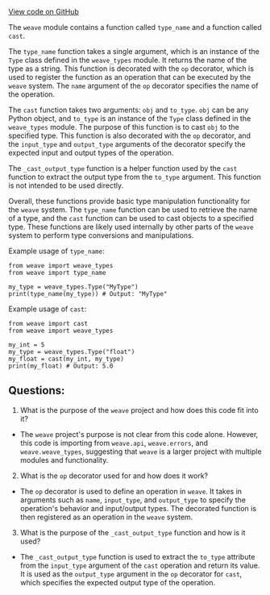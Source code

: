 [View code on GitHub](https://github.com/wandb/weave/weave/ops_primitives/type.py)

The `weave` module contains a function called `type_name` and a function called `cast`. 

The `type_name` function takes a single argument, which is an instance of the `Type` class defined in the `weave_types` module. It returns the name of the type as a string. This function is decorated with the `op` decorator, which is used to register the function as an operation that can be executed by the `weave` system. The `name` argument of the `op` decorator specifies the name of the operation.

The `cast` function takes two arguments: `obj` and `to_type`. `obj` can be any Python object, and `to_type` is an instance of the `Type` class defined in the `weave_types` module. The purpose of this function is to cast `obj` to the specified type. This function is also decorated with the `op` decorator, and the `input_type` and `output_type` arguments of the decorator specify the expected input and output types of the operation.

The `_cast_output_type` function is a helper function used by the `cast` function to extract the output type from the `to_type` argument. This function is not intended to be used directly.

Overall, these functions provide basic type manipulation functionality for the `weave` system. The `type_name` function can be used to retrieve the name of a type, and the `cast` function can be used to cast objects to a specified type. These functions are likely used internally by other parts of the `weave` system to perform type conversions and manipulations. 

Example usage of `type_name`:

```
from weave import weave_types
from weave import type_name

my_type = weave_types.Type("MyType")
print(type_name(my_type)) # Output: "MyType"
```

Example usage of `cast`:

```
from weave import cast
from weave import weave_types

my_int = 5
my_type = weave_types.Type("float")
my_float = cast(my_int, my_type)
print(my_float) # Output: 5.0
```
## Questions: 
 1. What is the purpose of the `weave` project and how does this code fit into it?
- The `weave` project's purpose is not clear from this code alone. However, this code is importing from `weave.api`, `weave.errors`, and `weave.weave_types`, suggesting that `weave` is a larger project with multiple modules and functionality.
2. What is the `op` decorator used for and how does it work?
- The `op` decorator is used to define an operation in `weave`. It takes in arguments such as `name`, `input_type`, and `output_type` to specify the operation's behavior and input/output types. The decorated function is then registered as an operation in the `weave` system.
3. What is the purpose of the `_cast_output_type` function and how is it used?
- The `_cast_output_type` function is used to extract the `to_type` attribute from the `input_type` argument of the `cast` operation and return its value. It is used as the `output_type` argument in the `op` decorator for `cast`, which specifies the expected output type of the operation.